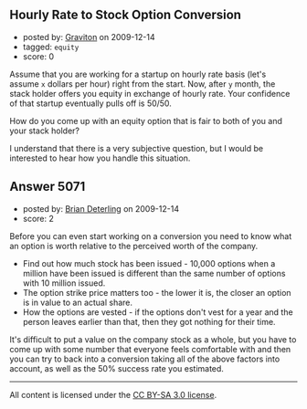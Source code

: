 ## Hourly Rate to Stock Option Conversion

- posted by: [Graviton](https://stackexchange.com/users/-1/85-graviton) on 2009-12-14
- tagged: `equity`
- score: 0

Assume that you are working for a startup on hourly rate basis (let's assume `x` dollars per hour) right from the start. Now, after `y` month, the stack holder offers you equity in exchange of hourly rate. Your confidence of that startup eventually pulls off is 50/50.

How do you come up with an equity option that is fair to both of you and your stack holder? 

I understand that there is a very subjective question, but I would be interested to hear how you handle this situation.




## Answer 5071

- posted by: [Brian Deterling](https://stackexchange.com/users/-1/496-brian-deterling) on 2009-12-14
- score: 2

Before you can even start working on a conversion you need to know what an option is worth relative to the perceived worth of the company. 

 - Find out how much stock has been issued - 10,000 options when a million have been issued is different than the same number of options with 10 million issued.  
 - The option strike price matters too - the lower it is, the closer an option is in value to an actual share.  
 - How the options are vested - if the options don't vest for a year and the person leaves earlier than that, then they got nothing for their time.

It's difficult to put a value on the company stock as a whole, but you have to come up with some number that everyone feels comfortable with and then you can try to back into a conversion taking all of the above factors into account, as well as the 50% success rate you estimated.



---

All content is licensed under the [CC BY-SA 3.0 license](https://creativecommons.org/licenses/by-sa/3.0/).
